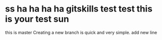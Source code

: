 ss
ha ha ha ha
gitskills
test test
this is your test
sun
=========
this is master
Creating a new branch is quick and very simple.
add new line
